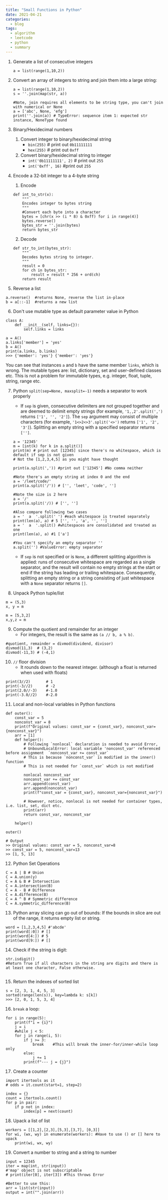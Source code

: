 ```yaml
---
title: "Small Functions in Python"
date: 2021-04-21
categories:
  - blog
tags:
  - algorithm
  - leetcode
  - python
  - summary
---
```


1. Generate a list of consecutive integers 
    ```
    a = list(range(1,10,2))
    ```
2. Convert an array of integers to string and join them into a large string:
    ```
    a = list(range(1,10,2))
    s = ''.join(map(str, a))

    #Note, join requires all elements to be string type, you can't join with numerical or None
    a = ['abc', None, 'efg']
    print(''.join(a)) # TypeError: sequence item 1: expected str instance, NoneType found
    ```

3. Binary/Hexidecimal numbers
    1. Convert integer to binary/hexidecimal string
        * `bin(255)` # print out `0b11111111`
        * `hex(255)` # print out `0xff`
    2. Convert binary/hexidecimal string to integer
        * `int('0b11111111', 2)` # print out `255`
        * `int('0xff', 16)` #print out `255`

4. Encode a 32-bit integer to a 4-byte string
    1. Encode
    ```
    def int_to_str(x):
        """
        Encodes integer to bytes string
        """
        #Convert each byte into a character
        bytes = [chr(x >> (i * 8) & 0xff) for i in range(4)]
        bytes.reverse()
        bytes_str = ''.join(bytes)
        return bytes_str            
    ```
    2. Decode
    ```
    def str_to_int(bytes_str):
        """
        Decodes bytes string to integer.
        """
        result = 0
        for ch in bytes_str:
            result = result * 256 + ord(ch)
        return result
    ```

5. Reverse a list
  ```
  a.reverse()  #returns None, reverse the list in-place
  b = a[::-1]  #returns a new list
  ```

6. Don't use mutable type as default parameter value in Python
  ```  
  class A:
      def __init__(self, links={}):
          self.links = links

  a = A()
  a.links['member'] = 'yes'
  b = A()
  print(a.links, b.links)
  >>> {'member': 'yes'} {'member': 'yes'}
  ```

  You can see that instances `a` and `b` have the same member `links`, which is wrong.
  The mutable types are: list, dictionary, set and user-defined classes etc.
  This is not a problem for immutable types, e.g. integer, float, tuple, string, range etc. 

7. Python `split(sep=None, maxsplit=-1)` needs a separator to work properly
    * If `sep` is given, consecutive delimiters are not grouped together and are deemed to delimit empty strings (for example, `'1,,2'.split(',')` returns `['1', '', '2']`). The `sep` argument may consist of multiple characters (for example, `'1<>2<>3'.split('<>')` returns `['1', '2', '3']`). Splitting an empty string with a specified separator returns `['']`.

    ```
    a = '12345'
    m = [int(k) for k in a.split()]
    print(m) # print out [12345] since there's no whitespace, which is default if sep is not given
    # Not the [1,2,3,4,5] as you might have thought

    print(a.split(',')) #print out ['12345'] #No comma neither

    #Note there's an empty string at index 0 and the end
    a = '/leet/code/'
    print(a.split('/')) # ['', 'leet', 'code', '']

    #Note the size is 2 here
    a = '/'
    print(a.split('/)) # ['', '']

    #Also compare following two cases
    a = '  a  '.split(' ') #each whitespace is treated separately
    print(len(a), a) # 5 ['', '', 'a', '', '']
    a = '  a  '.split() #whitespaces are consolidated and treated as one
    print(len(a), a) #1 ['a']

    #You can't specify an empty separator ''
    a.split('') #ValueError: empty separator

    ```

    * If `sep` is not specified or is `None`, a different splitting algorithm is applied: runs of consecutive whitespace are regarded as a single separator, and the result will contain no empty strings at the start or end if the string has leading or trailing whitespace. Consequently, splitting an empty string or a string consisting of just whitespace with a `None` separator returns `[]`.


8. Unpack Python tuple/list
```
m = (5,3)
x, y = m

m = [5,3,2]
x,y,z = m
```

9. Compute the quotient and remainder for an integer
    * For integers, the result is the same as `(a // b, a % b)`.
```
#quotient, remainder = divmod(dividend, divisor)
divmod(11,3)  # (3,2)
divmod(-11,3) # (-4,1)
```

10. `//` floor division
    * It rounds down to the nearest integer. (although a float is returned when used with floats)
```
print(3//2)       # 1
print(-3//2)      # -2
print(2.0//-3)    #-1.0
print(-3.0//2)    #-2.0
```

11. Local and non-local variables in Python functions
```
def outer():
    const_var = 5
    nonconst_var = 8
    print(f"Original values: const_var = {const_var}, nonconst_var={nonconst_var}")
    arr = [1]
    def helper():
        # Following `nonlocal` declaration is needed to avoid Error, 
        # UnboundLocalError: local variable 'nonconst_var' referenced before assignment  `nonconst_var += const_var`
        # This is because `nonconst_var` is modified in the inner() function
        # This is not needed for `const_var` which is not modified

        nonlocal nonconst_var
        nonconst_var += const_var
        arr.append(const_var)
        arr.append(nonconst_var)
        print(f"const_var = {const_var}, nonconst_var={nonconst_var}")

        # However, notice, nonlocal is not needed for container types, i.e. list, set, dict etc.
        print(arr)
        return const_var, nonconst_var
    
    helper()
    
outer()     

# Output
>> Original values: const_var = 5, nonconst_var=8
>> const_var = 5, nonconst_var=13
>> [1, 5, 13]
```

12. Python Set Operations
```
C = A | B # Union
C = A.union(y)
C = A & B # Intersection
C = A.intersection(B)	
C = A - B # Difference
C = A.difference(B)
C = A ^ B # Symmetric difference
C = A.symmetric_difference(B)	
```

13. Python array slicing can go out of bounds: If the bounds in slice are out of the range, it returns empty list or string.
```
word = [1,2,3,4,5] #'abcde'
print(word[:0]) # []
print(word[4:]) # 5
print(word[9:]) # []
```

14. Check if the string is digit:
```
str.isdigit()
#Return True if all characters in the string are digits and there is at least one character, False otherwise.


```

15. Return the indexes of sorted list
```
s = [2, 3, 1, 4, 5, 3]
sorted(range(len(s)), key=lambda k: s[k])
>>> [2, 0, 1, 5, 3, 4]
```

16. `break` a loop:

```
for i in range(5):
    print(f"i = {i}")
    j = i
    #while j < 5:        
    for j in range(i, 5):
        if j >= 3:
            break    #This will break the inner-for/inner-while loop only
        else:
            j += 1
        print(f"--- j = {j}")
```

17. Create a counter
```
import itertools as it
# odds = it.count(start=1, step=2)

index = {}
count = itertools.count()
for p in pair:
    if p not in index:
        index[p] = next(count)            
```            

18. Upack a list of list
```
workers = [[1,2],[2,3],[5,3],[3,7], [0,3]]
for wi, (wx, wy) in enumerate(workers): #Have to use () or [] here to upack
    print(wi, wx, wy)
```

19. Convert a number to string and a string to number
```
input = 12345
iter = map(int, str(input))
#'map' object is not subscriptable
# print(iter[0], iter[3]) #This throws Error

#Better to use this:
arr = list(str(input))
output = int("".join(arr))

```